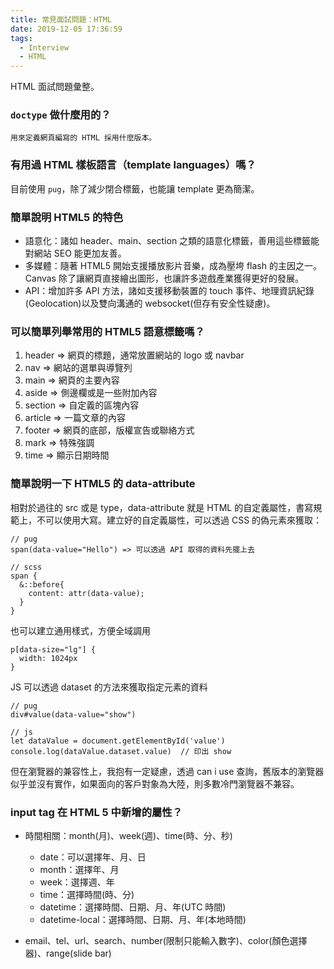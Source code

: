 ```yaml
---
title: 常見面試問題：HTML
date: 2019-12-05 17:36:59
tags:
  - Interview
  - HTML
---
```

HTML 面試問題彙整。
<!--more-->
### `doctype` 做什麼用的？
```
用來定義網頁編寫的 HTML 採用什麼版本。
```

### 有用過 HTML 樣板語言（template languages）嗎？
目前使用 `pug`，除了減少閉合標籤，也能讓 template 更為簡潔。

### 簡單說明 HTML5 的特色
- 語意化：諸如 header、main、section 之類的語意化標籤，善用這些標籤能對網站 SEO 能更加友善。
- 多媒體：隨著 HTML5 開始支援播放影片音樂，成為壓垮 flash 的主因之一。Canvas 除了讓網頁直接繪出圖形，也讓許多遊戲產業獲得更好的發展。
- API：增加許多 API 方法，諸如支援移動裝置的 touch 事件、地理資訊紀錄(Geolocation)以及雙向溝通的 websocket(但存有安全性疑慮)。

### 可以簡單列舉常用的 HTML5 語意標籤嗎？
1. header  => 網頁的標題，通常放置網站的 logo 或 navbar
2. nav     => 網站的選單與導覽列
3. main    => 網頁的主要內容
4. aside   => 側邊欄或是一些附加內容
5. section => 自定義的區塊內容
6. article => 一篇文章的內容
7. footer  => 網頁的底部，版權宣告或聯絡方式
8. mark    => 特殊強調
9. time    => 顯示日期時間

### 簡單說明一下 HTML5 的 data-attribute
相對於過往的 src 或是 type，data-attribute 就是 HTML 的自定義屬性，書寫規範上，不可以使用大寫。建立好的自定義屬性，可以透過 CSS 的偽元素來獲取：
```
// pug
span(data-value="Hello") => 可以透過 API 取得的資料先擺上去

// scss
span {
  &::before{
    content: attr(data-value);
  }
}
```
也可以建立通用樣式，方便全域調用
```
p[data-size="lg"] {
  width: 1024px
}
```
JS 可以透過 dataset 的方法來獲取指定元素的資料
```
// pug
div#value(data-value="show")

// js
let dataValue = document.getElementById('value')
console.log(dataValue.dataset.value)  // 印出 show
```
但在瀏覽器的兼容性上，我抱有一定疑慮，透過 can i use 查詢，舊版本的瀏覽器似乎並沒有實作，如果面向的客戶對象為大陸，則多數冷門瀏覽器不兼容。

### input tag 在 HTML 5 中新增的屬性？
- 時間相關：month(月)、week(週)、time(時、分、秒)
  - date：可以選擇年、月、日
  - month：選擇年、月
  - week：選擇週、年
  - time：選擇時間(時、分)
  - datetime：選擇時間、日期、月、年(UTC 時間)
  - datetime-local：選擇時間、日期、月、年(本地時間)

- email、tel、url、search、number(限制只能輸入數字)、color(顏色選擇器)、range(slide bar)
